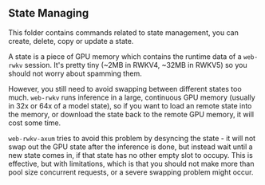 #

## State Managing

This folder contains commands related to state management, you can create, delete, copy or update a state.

A state is a piece of GPU memory which contains the runtime data of a `web-rwkv` session. It's pretty tiny (~2MB in RWKV4, ~32MB in RWKV5) so you should not worry about spamming them.

However, you still need to avoid swapping between different states too much. `web-rwkv` runs inference in a large, continuous GPU memory (usually in 32x or 64x of a model state), so if you want to load an remote state into the memory, or download the state back to the remote GPU memory, it will cost some time.

`web-rwkv-axum` tries to avoid this problem by desyncing the state - it will not swap out the GPU state after the inference is done, but instead wait until a new state comes in, if that state has no other empty slot to occupy. This is effective, but with limitations, which is that you should not make more than pool size concurrent requests, or a severe swapping problem might occur.
